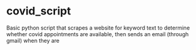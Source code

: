 # covid_script
Basic python script that scrapes a website for keyword text to determine whether covid appointments are available, then sends an email (through gmail) when they are
